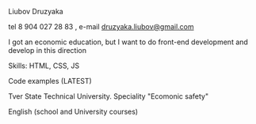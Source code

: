 Liubov Druzyaka

tel 8 904 027 28 83 , e-mail druzyaka.liubov@gmail.com 

I got an economic education, but I want to do front-end development and develop in this direction

Skills: HTML, CSS, JS

Code examples (LATEST)

Tver State Technical University. Speciality "Ecomonic safety"

English (school and University courses)

